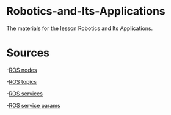 # Robotics-and-Its-Applications

The materials for the lesson Robotics and Its Applications.

# Sources

-[ROS nodes](http://wiki.ros.org/ROS/Tutorials/UnderstandingNodes)

-[ROS topics](http://wiki.ros.org/ROS/Tutorials/UnderstandingTopics)

-[ROS services](http://wiki.ros.org/rosservice#rosservice_args)

-[ROS service params](http://wiki.ros.org/ROS/Tutorials/UnderstandingServicesParams)
